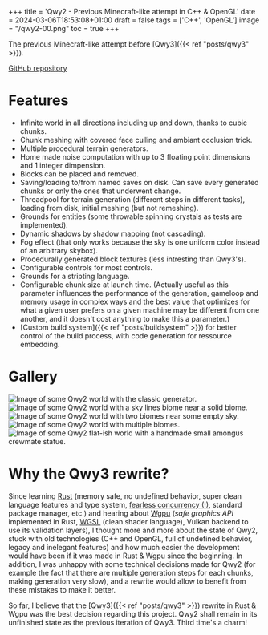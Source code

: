 +++
title = 'Qwy2 - Previous Minecraft-like attempt in C++ & OpenGL'
date = 2024-03-06T18:53:08+01:00
draft = false
tags = ['C++', 'OpenGL']
image = "/qwy2-00.png"
toc = true
+++

The previous Minecraft-like attempt before [Qwy3]({{< ref "posts/qwy3" >}}).

<!--more-->

[GitHub repository](https://github.com/anima-libera/qwy2)

# Features

- Infinite world in all directions including up and down, thanks to cubic chunks.
- Chunk meshing with covered face culling and ambiant occlusion trick.
- Multiple procedural terrain generators.
- Home made noise computation with up to 3 floating point dimensions and 1 integer dimpension.
- Blocks can be placed and removed.
- Saving/loading to/from named saves on disk. Can save every generated chunks or only the ones that underwent change.
- Threadpool for terrain generation (different steps in different tasks), loading from disk, initial meshing (but not remeshing).
- Grounds for entities (some throwable spinning crystals as tests are implemented).
- Dynamic shadows by shadow mapping (not cascading).
- Fog effect (that only works because the sky is one uniform color instead of an arbitrary skybox).
- Procedurally generated block textures (less intresting than Qwy3's).
- Configurable controls for most controls.
- Grounds for a stripting language.
- Configurable chunk size at launch time. (Actually useful as this parameter influences the performance of the generation, gameloop and memory usage in complex ways and the best value that optimizes for what a given user prefers on a given machine may be different from one another, and it doesn't cost anything to make this a parameter.)
- [Custom build system]({{< ref "posts/buildsystem" >}}) for better control of the build process, with code generation for ressource embedding.

# Gallery

![Image of some Qwy2 world with the classic generator.](/qwy2-01.png)
![Image of some Qwy2 world with a sky lines biome near a solid biome.](/qwy2-02.png)
![Image of some Qwy2 world with two biomes near some empty sky.](/qwy2-03.png)
![Image of some Qwy2 world with multiple biomes.](/qwy2-04.png)
![Image of some Qwy2 flat-ish world with a handmade small amongus crewmate statue.](/qwy2-05.png)

# Why the Qwy3 rewrite?

Since learning [Rust](https://www.rust-lang.org/) (memory safe, no undefined behavior, super clean language features and type system, [fearless concurrency (!)](https://doc.rust-lang.org/book/ch16-00-concurrency.html), standard package manager, etc.) and hearing about [Wgpu](https://wgpu.rs/) (*safe graphics API* implemented in Rust, [WGSL](https://www.w3.org/TR/WGSL/) (clean shader language), Vulkan backend to use its validation layers), I thought more and more about the state of Qwy2, stuck with old technologies (C++ and OpenGL, full of undefined behavior, legacy and inelegant features) and how much easier the development would have been if it was made in Rust & Wgpu since the beginning. In addition, I was unhappy with some technical decisions made for Qwy2 (for example the fact that there are multiple generation steps for each chunks, making generation very slow), and a rewrite would allow to benefit from these mistakes to make it better.

So far, I believe that the [Qwy3]({{< ref "posts/qwy3" >}}) rewrite in Rust & Wgpu was the best decision regarding this project. Qwy2 shall remain in its unfinished state as the previous iteration of Qwy3. Third time's a charm!
